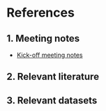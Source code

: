 # References

## 1. Meeting notes
 - [Kick-off meeting notes](tbd)

## 2. Relevant literature

## 3. Relevant datasets